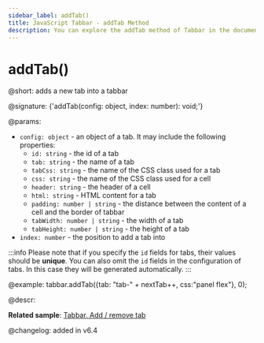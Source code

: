 ```yaml
---
sidebar_label: addTab()
title: JavaScript Tabbar - addTab Method 
description: You can explore the addTab method of Tabbar in the documentation of the DHTMLX JavaScript UI library. Browse developer guides and API reference, try out code examples and live demos, and download a free 30-day evaluation version of DHTMLX Suite.
---
```


# addTab()

@short: adds a new tab into a tabbar

@signature: {'addTab(config: object, index: number): void;'}

@params:
- `config: object` - an object of a tab. It may include the following properties:
    - `id: string` - the id of a tab
    - `tab: string` - the name of a tab
    - `tabCss: string` - the name of the CSS class used for a tab
    - `css: string` - the name of the CSS class used for a cell
    - `header: string` - the header of a cell
    - `html: string` - HTML content for a tab
    - `padding: number | string` - the distance between the content of a cell and the border of tabbar
    - `tabWidth: number | string` - the width of a tab
    - `tabHeight: number | string` - the height of a tab 
- `index: number` - the position to add a tab into

:::info
Please note that if you specify the `id` fields for tabs, their values should be **unique**. You can also omit the `id` fields in the configuration of tabs. In this case they will be generated automatically.
:::

@example:
tabbar.addTab({tab: "tab-" + nextTab++, css:"panel flex"}, 0);

@descr:

**Related sample**: [Tabbar. Add / remove tab](https://snippet.dhtmlx.com/z5vjj83y)

@changelog: added in v6.4

[comment]: # (@relatedapi: tabbar/api/tabbar_removetab_method.md)

[comment]: # (@related: tabbar/work_with_tabbar.md#addingremoving-tabs)
